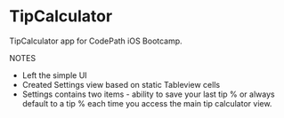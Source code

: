 TipCalculator
=============

TipCalculator app for CodePath iOS Bootcamp.

NOTES

* Left the simple UI
* Created Settings view based on static Tableview cells
* Settings contains two items - ability to save your last tip % or always default to a tip % each time you access the main tip calculator view.
